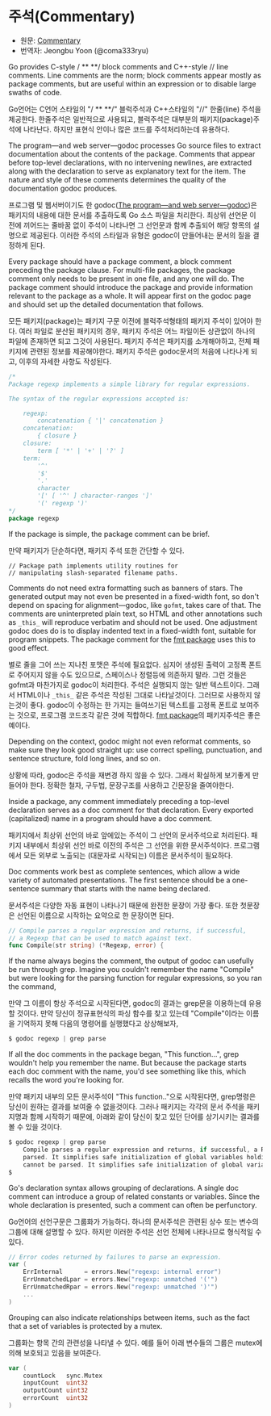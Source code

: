 # 주석(Commentary)

* 원문: [Commentary](https://golang.org/doc/effective_go.html#commentary)
* 번역자: Jeongbu Yoon (@coma333ryu)

Go provides C-style / \**  \**/ block comments and C++-style // line comments. Line comments are the norm; block comments appear mostly as package comments, but are useful within an expression or to disable large swaths of code.

Go언어는 C언어 스타일의 "/ \**  \**/" 블럭주석과 C++스타일의 "//" 한줄(line) 주석을 제공한다. 한줄주석은 일반적으로 사용되고, 블럭주석은 대부분의 패키지(package)주석에 나타난다. 하지만 표현식 안이나 많은 코드를 주석처리하는데 유용하다.

The program—and web server—godoc processes Go source files to extract documentation about the contents of the package. Comments that appear before top-level declarations, with no intervening newlines, are extracted along with the declaration to serve as explanatory text for the item. The nature and style of these comments determines the quality of the documentation godoc produces.

프로그램 및 웹서버이기도 한 godoc([The program—and web server—godoc](https://godoc.org/golang.org/x/tools/cmd/godoc))은 패키지의 내용에 대한 문서를 추출하도록 Go 소스 파일을 처리한다. 최상위 선언문 이전에 끼어드는 줄바꿈 없이 주석이 나타나면 그 선언문과 함께 추출되어 해당 항목의 설명으로 제공된다. 이러한 주석의 스타일과 유형은 godoc이 만들어내는 문서의 질을 결정하게 된다.

Every package should have a package comment, a block comment preceding the package clause. For multi-file packages, the package comment only needs to be present in one file, and any one will do. The package comment should introduce the package and provide information relevant to the package as a whole. It will appear first on the godoc page and should set up the detailed documentation that follows.

모든 패키지(package)는 패키지 구문 이전에 블럭주석형태의 패키지 주석이 있어야 한다. 여러 파일로 분산된 패키지의 경우, 패키지 주석은 어느 파일이든 상관없이 하나의 파일에 존재하면 되고 그것이 사용된다. 패키지 주석은 패키지를 소개해야하고, 전체 패키지에 관련된 정보를 제공해야한다. 패키지 주석은 godoc문서의 처음에 나타나게 되고, 이후의 자세한 사항도 작성된다.

```go
/*
Package regexp implements a simple library for regular expressions.

The syntax of the regular expressions accepted is:

    regexp:
        concatenation { '|' concatenation }
    concatenation:
        { closure }
    closure:
        term [ '*' | '+' | '?' ]
    term:
        '^'
        '$'
        '.'
        character
        '[' [ '^' ] character-ranges ']'
        '(' regexp ')'
*/
package regexp
```

If the package is simple, the package comment can be brief.

만약 패키지가 단순하다면, 패키지 주석 또한 간단할 수 있다.

```
// Package path implements utility routines for
// manipulating slash-separated filename paths.
```

Comments do not need extra formatting such as banners of stars. The generated output may not even be presented in a fixed-width font, so don't depend on spacing for alignment—godoc, like `gofmt`, takes care of that. The comments are uninterpreted plain text, so HTML and other annotations such as `_this_` will reproduce verbatim and should not be used. One adjustment godoc does do is to display indented text in a fixed-width font, suitable for program snippets. The package comment for the [fmt package](https://golang.org/pkg/fmt/) uses this to good effect.

별로 줄을 그어 쓰는 지나친 포맷은 주석에 필요없다. 심지어 생성된 출력이 고정폭 폰트로 주어지지 않을 수도 있으므로, 스페이스나 정렬등에 의존하지 말라. 그런 것들은 gofmt과 마찬가지로 godoc이 처리한다. 주석은 실행되지 않는 일반 텍스트이다. 그래서 HTML이나 `_this_` 같은 주석은 작성된 그대로 나타날것이다. 그러므로 사용하지 않는것이 좋다. godoc이 수정하는 한 가지는 들여쓰기된 텍스트를 고정폭 폰트로 보여주는 것으로, 프로그램 코드조각 같은 것에 적합하다.
[fmt package](https://golang.org/pkg/fmt/)의 패키지주석은 좋은 예이다.

Depending on the context, godoc might not even reformat comments, so make sure they look good straight up: use correct spelling, punctuation, and sentence structure, fold long lines, and so on.

상황에 따라, godoc은 주석을 재변경 하지 않을 수 있다. 그래서 확실하게 보기좋게 만들어야 한다. 정확한 철자, 구두법, 문장구조를 사용하고 긴문장을 줄여야한다.

Inside a package, any comment immediately preceding a top-level declaration serves as a doc comment for that declaration. Every exported (capitalized) name in a program should have a doc comment.

패키지에서 최상위 선언의 바로 앞에있는 주석이 그 선언의 문서주석으로 처리된다.
패키지 내부에서 최상위 선언 바로 이전의 주석은 그 선언을 위한 문서주석이다. 프로그램에서 모든 외부로 노출되는 (대문자로 시작되는) 이름은 문서주석이 필요하다.

Doc comments work best as complete sentences, which allow a wide variety of automated presentations. The first sentence should be a one-sentence summary that starts with the name being declared.

문서주석은 다양한 자동 표현이 나타나기 때문에 완전한 문장이 가장 좋다. 또한 첫문장은 선언된 이름으로 시작하는 요약으로 한 문장이면 된다.

```go
// Compile parses a regular expression and returns, if successful,
// a Regexp that can be used to match against text.
func Compile(str string) (*Regexp, error) {
```

If the name always begins the comment, the output of godoc can usefully be run through grep. Imagine you couldn't remember the name "Compile" but were looking for the parsing function for regular expressions, so you ran the command,

만약 그 이름이 항상 주석으로 시작된다면, godoc의 결과는 grep문을 이용하는데 유용할 것이다. 만약 당신이 정규표현식의 파싱 함수를 찾고 있는데 "Compile"이라는 이름을 기억하지 못해 다음의 명령어를 실행했다고 상상해보자,

```go
$ godoc regexp | grep parse
```

If all the doc comments in the package began, "This function...", grep wouldn't help you remember the name. But because the package starts each doc comment with the name, you'd see something like this, which recalls the word you're looking for.

만약 패키지 내부의 모든 문서주석이 "This function.."으로 시작된다면, grep명령은 당신이 원하는 결과를 보여줄 수 없을것이다. 그러나 패키지는 각각의 문서 주석을 패키지명과 함께 시작하기 때문에, 아래와 같이 당신이 찾고 있던 단어를 상기시키는 결과를 볼 수 있을 것이다.

```go
$ godoc regexp | grep parse
    Compile parses a regular expression and returns, if successful, a Regexp
    parsed. It simplifies safe initialization of global variables holding
    cannot be parsed. It simplifies safe initialization of global variables
$
```

Go's declaration syntax allows grouping of declarations. A single doc comment can introduce a group of related constants or variables. Since the whole declaration is presented, such a comment can often be perfunctory.

Go언어의 선언구문은 그룹화가 가능하다. 하나의 문서주석은 관련된 상수 또는 변수의 그룹에 대해 설명할 수 있다. 하지만 이러한 주석은 선언 전체에 나타나므로 형식적일 수 있다.

```go
// Error codes returned by failures to parse an expression.
var (
    ErrInternal      = errors.New("regexp: internal error")
    ErrUnmatchedLpar = errors.New("regexp: unmatched '('")
    ErrUnmatchedRpar = errors.New("regexp: unmatched ')'")
    ...
)
```

Grouping can also indicate relationships between items, such as the fact that a set of variables is protected by a mutex.

그룹화는 항목 간의 관련성을 나타낼 수 있다. 예를 들어 아래 변수들의 그룹은 mutex에 의해 보호되고 있음을 보여준다.

```go
var (
    countLock   sync.Mutex
    inputCount  uint32
    outputCount uint32
    errorCount  uint32
)
```
